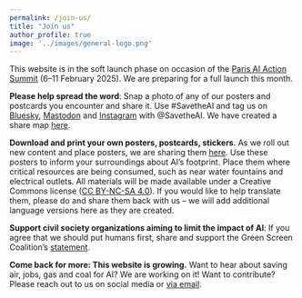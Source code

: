 ```yaml
---
permalink: /join-us/
title: "Join us"
author_profile: true
image: '../images/general-logo.png'
---
```

This website is in the soft launch phase on occasion of the [Paris AI Action Summit](https://www.elysee.fr/en/sommet-pour-l-action-sur-l-ia) (6–11 February 2025). We are preparing for a full launch this month.

**Please help spread the word**: Snap a photo of any of our posters and postcards you encounter and share it. Use #SavetheAI and tag us on [Bluesky](https://bsky.app/profile/savetheai.bsky.social), [Mastodon](https://mastodon.social/@savetheai) and [Instagram](https://www.instagram.com/savetheai/) with @SavetheAI. We have created a share map [here](https://savethe.ai/locations).

**Download and print your own posters, postcards, stickers**. As we roll out new content and place posters, we are sharing them [here](https://savethe.ai/downloads/). Use these posters to inform your surroundings about AI’s footprint. Place them where critical resources are being consumed, such as near water fountains and electrical outlets. All materials will be made available under a Creative Commons license ([CC BY-NC-SA 4.0](https://creativecommons.org/licenses/by-nc-sa/4.0/deed.en)). If you would like to help translate them, please do and share them back with us – we will add additional language versions here as they are created.

**Support civil society organizations aiming to limit the impact of AI**: If you agree that we should put humans first, share and support the Green Screen Coalition’s [statement](https://greenscreen.network/en/blog/within-bounds-limiting-ai-environmental-impact/).

**Come back for more: This website is growing.** Want to hear about saving air, jobs, gas and coal for AI? We are working on it! Want to contribute? Please reach out to us on social media or [via email](mailto:savetheainow@proton.me).
